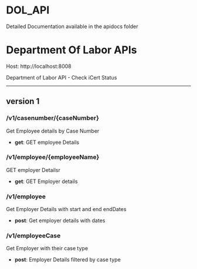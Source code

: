 # DOL_API
Detailed Documentation available in the apidocs folder

# Department Of Labor APIs
Host: http://localhost:8008

Department of Labor API - Check iCert Status

---

## version 1

### /v1/casenumber/{caseNumber}
Get Employee details by Case Number

* **get**: GET employee Details

### /v1/employee/{employeeName}
GET employer Detailsr

* **get**: GET Employer details

### /v1/employee
Get Employer Details with start and end endDates

* **post**: Get employer details with dates

### /v1/employeeCase
Get Employer with their case type

* **post**: Employer Details filtered by case type

